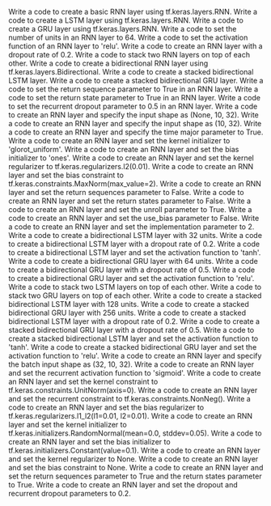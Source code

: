 Write a code to create a basic RNN layer using tf.keras.layers.RNN.
Write a code to create a LSTM layer using tf.keras.layers.RNN.
Write a code to create a GRU layer using tf.keras.layers.RNN.
Write a code to set the number of units in an RNN layer to 64.
Write a code to set the activation function of an RNN layer to 'relu'.
Write a code to create an RNN layer with a dropout rate of 0.2.
Write a code to stack two RNN layers on top of each other.
Write a code to create a bidirectional RNN layer using tf.keras.layers.Bidirectional.
Write a code to create a stacked bidirectional LSTM layer.
Write a code to create a stacked bidirectional GRU layer.
Write a code to set the return sequence parameter to True in an RNN layer.
Write a code to set the return state parameter to True in an RNN layer.
Write a code to set the recurrent dropout parameter to 0.5 in an RNN layer.
Write a code to create an RNN layer and specify the input shape as (None, 10, 32).
Write a code to create an RNN layer and specify the input shape as (10, 32).
Write a code to create an RNN layer and specify the time major parameter to True.
Write a code to create an RNN layer and set the kernel initializer to 'glorot_uniform'.
Write a code to create an RNN layer and set the bias initializer to 'ones'.
Write a code to create an RNN layer and set the kernel regularizer to tf.keras.regularizers.l2(0.01).
Write a code to create an RNN layer and set the bias constraint to tf.keras.constraints.MaxNorm(max_value=2).
Write a code to create an RNN layer and set the return sequences parameter to False.
Write a code to create an RNN layer and set the return states parameter to False.
Write a code to create an RNN layer and set the unroll parameter to True.
Write a code to create an RNN layer and set the use_bias parameter to False.
Write a code to create an RNN layer and set the implementation parameter to 2.
Write a code to create a bidirectional LSTM layer with 32 units.
Write a code to create a bidirectional LSTM layer with a dropout rate of 0.2.
Write a code to create a bidirectional LSTM layer and set the activation function to 'tanh'.
Write a code to create a bidirectional GRU layer with 64 units.
Write a code to create a bidirectional GRU layer with a dropout rate of 0.5.
Write a code to create a bidirectional GRU layer and set the activation function to 'relu'.
Write a code to stack two LSTM layers on top of each other.
Write a code to stack two GRU layers on top of each other.
Write a code to create a stacked bidirectional LSTM layer with 128 units.
Write a code to create a stacked bidirectional GRU layer with 256 units.
Write a code to create a stacked bidirectional LSTM layer with a dropout rate of 0.2.
Write a code to create a stacked bidirectional GRU layer with a dropout rate of 0.5.
Write a code to create a stacked bidirectional LSTM layer and set the activation function to 'tanh'.
Write a code to create a stacked bidirectional GRU layer and set the activation function to 'relu'.
Write a code to create an RNN layer and specify the batch input shape as (32, 10, 32).
Write a code to create an RNN layer and set the recurrent activation function to 'sigmoid'.
Write a code to create an RNN layer and set the kernel constraint to tf.keras.constraints.UnitNorm(axis=0).
Write a code to create an RNN layer and set the recurrent constraint to tf.keras.constraints.NonNeg().
Write a code to create an RNN layer and set the bias regularizer to tf.keras.regularizers.l1_l2(l1=0.01, l2=0.01).
Write a code to create an RNN layer and set the kernel initializer to tf.keras.initializers.RandomNormal(mean=0.0, stddev=0.05).
Write a code to create an RNN layer and set the bias initializer to tf.keras.initializers.Constant(value=0.1).
Write a code to create an RNN layer and set the kernel regularizer to None.
Write a code to create an RNN layer and set the bias constraint to None.
Write a code to create an RNN layer and set the return sequences parameter to True and the return states parameter to True.
Write a code to create an RNN layer and set the dropout and recurrent dropout parameters to 0.2.